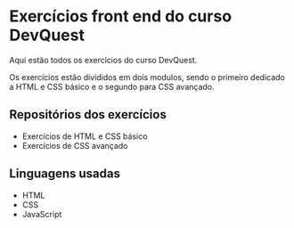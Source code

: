# Exercícios front end do curso DevQuest

Aqui estão todos os exercícios do curso DevQuest.
<p>Os exercícios estão divididos em dois modulos, sendo o primeiro dedicado a HTML e CSS básico e o segundo para CSS avançado. 

## Repositórios dos exercícios

<ul>
    <li>Exercícios de HTML e CSS básico</li>
    <li>Exercícios de CSS avançado</li>
</ul>

## Linguagens usadas

<ul>
    <li>HTML</li>
    <li>CSS</li>
    <li>JavaScript</li>
</ul>
